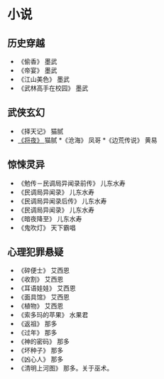 # 小说
## 历史穿越
* 《偷香》 墨武
* 《帝宴》 墨武
* 《江山美色》 墨武
* 《武林高手在校园》 墨武

## 武侠玄幻
* 《择天记》 猫腻
* [《将夜》 ](http://baike.baidu.com/item/%E5%B0%86%E5%A4%9C/1252561) 猫腻
*《沧海》 凤哥
*《边荒传说》 黄易

## 惊悚灵异
* 《勉传－民调局异闻录前传》 儿东水寿
* 《民调局异闻录》 儿东水寿
* 《民调局异闻录后传》 儿东水寿
* 《民调局异闻录》 儿东水寿
* 《暗夜降至》 儿东水寿
* 《鬼吹灯》 天下霸唱

## 心理犯罪悬疑
* 《碎便士》 艾西恩
* 《收割》 艾西恩
* 《耳语娃娃》 艾西恩
* 《面具馆》 艾西恩
* 《植物》 艾西恩
* 《索多玛的苹果》 水果君
* 《返祖》 那多
* 《过年》 那多
* 《神的密码》 那多
* 《坏种子》 那多
* 《凶心人》 那多
* 《清明上河图》 那多。关于巫术。
